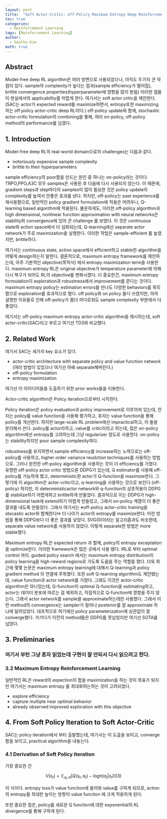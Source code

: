 ```yaml
---
layout: post
title:  "Soft Actor-Critic: off-Policy Maximum Entropy Deep Reinforcement Learning with a Stochastic Actor 논문 리뷰 및 설명"
toc: true
categories: 
  - Reinforcement Learning 
tags: [Reinforcement Learning]
author:
  - Seolho Kim
math: true
---
```


## Abstract

Model-free deep RL algorithm은 여러 방면으로 사용되었으나, 아직도 두가지 큰 약점이 있다. sample의 complexity가 높다는 점과(sample efficiency가
떨어짐), brittle convergence properties(hyperparameter에 영향을 많이 받음) 이러한 점들이 현실에서의 applicability를 어렵게 한다.
여기서는 soft actor critic을 제안한다.(SAC는 actor가 expected reward를 maximize하면서, entropy또한 maximizing하는 off policy actor-critic deep RL이다.)
off-policy update와 함께, stochastic actor-critic formulation의 combining을 통해, 여러 on-policy, off-policy method의 performance를 넘겼다.

## 1. Introduction

Model-free deep RL의 real-world domain으로의 challenges는 다음과 같다.

- notoriously expensive sample complexity
- brittle to their hyperparameters

sample efficiency의 poor함을 만드는 원인 중 하나는 on-policy라는 것이다. TRPO,PPO,A3C 모두 samples은 사용된 후 다음에 다시 사용되지 않는다.
이 때문에, gradient steps과 step마다의 samples이 많이 필요한 것은 policy update의 complexity를 높여서 안좋은 효과를 낸다. 하지만, off-policy는 past 
experience를 재사용함으로, 일반적인 policy gradient formulation에 적용은 어려우나, Q-learning based algorithm에 적용된다. 불운하게도, 이러한
off-policy algorithm과 high dimensional, nonlinear function approximation with neural networks은 stability와 convergence에 있어 큰 challenge
를 보였다. 이 것은 continuous state와 action space에서 더 심화되는데, Q-learning에선 separate actor network가 주로 maximization을 실행한다.
이러한 작업은 sample-efficient 를 높였지만, brittle하다.

여기서는 continuous state, action space에서 efficient하고 stable한 algorithm을 어떻게 design하는지 말한다. 결론적으로, maximum entropy framework를 제안하는데, 아주 기본적인 objective(목적식) 에서 entropy maximization term을 사용한다. maximum entropy RL은 original objective가 temperature parameter에 의해 다시 복구가 되어도 RL의 objective를 변화시켰다. 더 중요한건, maximum entropy formulation이 exploration과 robustness에서 improvement를 준다는 것이다. maximum entropy policy는 estimation errors를 만나도 다양한 behaviors를 획득함으로 exploration를 효과적으로 했다. off policy와 on policy 둘다 쓰였지만, 아까 설명한 이유들로 인해 off-policy가 좀더 까다로워도 sample complexity 부분에서 더 좋았다.

여기서는 off-policy maximum entropy actor-critic algorithm을 제시하는데, soft actor-critic(SAC)라고 부르고 여기선 TD3와 비교했다.

## 2. Related Work

여기서 SAC는 세가지 key 요소가 있다.

- actor-critic architecture with separate policy and value function network (여러 방법이 있었으나 여기선 아예 separate해버린다.)
- off-policy formulation
- entropy maximization

여기선 이 아이디어들을 도출하기 위한 prior works들을 리뷰한다.

Actor-critic algorithm은 Policy iteration으로부터 시작한다.

Policy iteration은 policy evaluation과 policy improvement로 이루어져 있는데, 전자는 policy를 value function을 사용해 평가하고, 후자는 
value function을 통해 policy를 개선한다. 하지만 large-scale RL problem에선 impractical하고, 이 둘을 분리해서 쓴다.
policy를 actor라하고, value를 critic이라고 하는데, 많은 on-policy algorithm에선 entropy를 고려하는데 그냥 regularizer 정도로 사용한다.
on-policy는 stability하지만 poor sample complexity하다.

robustness를 유지하면서 sample efficiency를 increase하는 노력으로는 off-policy를 사용하고, higher order variance reudction techniques를 사용하는 방법으로. 그러나 완전한 off-policy algorithm을 사용하는 것이 더 efficiency를 가졌다. 유명한 off-policy actor critic 방법으론 DDPG가 있는데, Q estimator를 사용해 off-policy를 가능하게 했고, deterministic한 actor가 Q-function을 maximize한다. 그렇기에 이 algorithm은 actor-critic이고, q-learning을 사용하는 것으로 보인다.(off-policy) 하지만, 이 deterministicactor network와 q-function의 상호작용이 DDPG를 stabilize하기 어렵게하고 brittle하게 만들었다. 결과적으로 이는 DDPG가 high-dimensional task에 extend하기 어렵게 만들었고, 그래서 on-policy 계열이 더 좋은 결과를 내도록 만들었다. 그래서 여기서는 ※off-policy actor-critic training을 stocastic actor와 함께한다!※ 더 나아가 actor의 entropy를 maximize한다. 이런 방법을 통해 DDPG보다 더 좋은 결과를 낳았다. SVG(0)이라는 알고리즘과도 비슷한데, separate value network를 사용하지 않았다. 이렇게 separate한 방법은 more stable했다.

Maximum entropy RL은 expected return 과 함께, policy의 entropy exceptation을 optimize한다. 이러한 framework은 많은 곳에서 사용 됐다. IRL로 부터 optimal control 까지. guided policy search 에서는 maximum entropy distribution이 policy learning을 high-reward regions로 가도록 도움을 주는 역할을 했다. 더욱 최근에 몇몇 논문은 maximum entropy learning에 대해서 Q-learning과 policy gradient method 의 연결에 주목했다.
또한 soft Q-learning algorithm도 제안됐는데, value function과 actor network를 가졌다. 그래도 이것은 actor-critic algorithm은 아니었는데, Q-function이 optimal Q-function을 estimating하고, actor는 데이터 분포에 따르는 걸 제외하고, 직접적으로 Q-function에 영향을 주지 않는다. 그래서 actor network를 sample을 approximate하는데만 사용했다. 그래서 이런 method의 convergence는 sampler가 얼마나 posterior를 잘 approximate 하냐에 달려있었다. 대조적으로 여기에선 policy parameterization에 상관없이 잘 converge했다. 거기다가 이전의 method들은 DDPG를 못넘었지만 여기선 SOTA를 넘었다.


## 3. Preliminaries 

### 여기서 부턴 그냥 혼자 읽었는데 구현이 잘 안되서 다시 읽으려고 한다.

### 3.2 Maximum Entropy Reinforcement Learning
일반적인 RL은 reward의 expection의 합을 maximization을 하는 것이 목표가 되지만 여기서는 maximum entropy 를 최대화하는하는 것이 고려되었다.

- explore efficiency
- capture multiple near optimal behavior
- already observed improved exploration with this objective

## 4. From Soft Policy Iteration to Soft Actor-Critic

SAC는 policy iteration에서 부터 출발했는데, 여기서는 이 도출을 보이고, converge함을 보이고, practical algorithm을 내놓는다.

### 4.1 Derivation of Soft Policy iteration

가장 중요한 건

$$ V(s_t) = \mathbb{E}_{a_t~\pi}[Q(s_t,a_t) - log \pi(a_t|s_t)] (3)$$

이 식이다. entropy loss가 value function에 들어와 value를 구하게 되므로, action의 entropy를 최대한 높이는 방향이 value function 에 크게 작용하게 된다.

또한 중요한 점은, policy를 새로운 Q function에 대한 exponential의 KL divergence를 통해 구하게 된다. 

